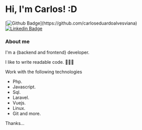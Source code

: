 # Hi, I'm Carlos! :D

[![Github Badge](https://img.shields.io/badge/-Github-000?style=flat-square&logo=Github&logoColor=white&link=[https://github.com/fagnerpsantos](https://github.com/carloseduardoalvesviana))](https://github.com/carloseduardoalvesviana)
[![Linkedin Badge](https://img.shields.io/badge/-LinkedIn-blue?style=flat-square&logo=Linkedin&logoColor=white&link=https://www.linkedin.com/in/carlos-eduardo-alves-viana/)](https://www.linkedin.com/in/carlos-eduardo-alves-viana/)

### About me
I'm a {backend and frontend} developer.

I like to write readable code. 👨🏼‍💻 

Work with the following technologies
- Php.
- Javascript.
- Sql. 
- Laravel. 
- Vuejs.
- Linux. 
- Git and more.

Thanks...
